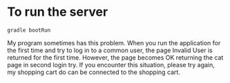 # To run the server

```
gradle bootRun
```
My program sometimes has this problem. When you run the application for the first time and try to log in to a common user, the page Invalid User is returned for the first time. 
However, the page becomes OK returning the cat page in second login try. 
If you encounter this situation, please try again, my shopping cart do can be connected to the shopping cart.
